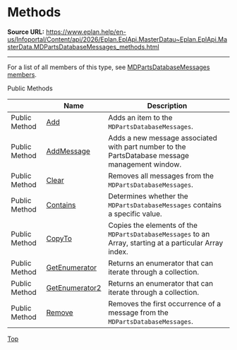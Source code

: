 # Methods

**Source URL:** https://www.eplan.help/en-us/Infoportal/Content/api/2026/Eplan.EplApi.MasterDatau~Eplan.EplApi.MasterData.MDPartsDatabaseMessages_methods.html

---

For a list of all members of this type, see [MDPartsDatabaseMessages members](Eplan.EplApi.MasterDatau~Eplan.EplApi.MasterData.MDPartsDatabaseMessages_members.html).

Public Methods

|  | Name | Description |
| --- | --- | --- |
| Public Method | [Add](Eplan.EplApi.MasterDatau~Eplan.EplApi.MasterData.MDPartsDatabaseMessages~Add.html) | Adds an item to the `MDPartsDatabaseMessages`. |
| Public Method | [AddMessage](Eplan.EplApi.MasterDatau~Eplan.EplApi.MasterData.MDPartsDatabaseMessages~AddMessage.html) | Adds a new message associated with part number to the PartsDatabase message management window. |
| Public Method | [Clear](Eplan.EplApi.MasterDatau~Eplan.EplApi.MasterData.MDPartsDatabaseMessages~Clear.html) | Removes all messages from the `MDPartsDatabaseMessages`. |
| Public Method | [Contains](Eplan.EplApi.MasterDatau~Eplan.EplApi.MasterData.MDPartsDatabaseMessages~Contains.html) | Determines whether the `MDPartsDatabaseMessages` contains a specific value. |
| Public Method | [CopyTo](Eplan.EplApi.MasterDatau~Eplan.EplApi.MasterData.MDPartsDatabaseMessages~CopyTo.html) | Copies the elements of the `MDPartsDatabaseMessages` to an Array, starting at a particular Array index. |
| Public Method | [GetEnumerator](Eplan.EplApi.MasterDatau~Eplan.EplApi.MasterData.MDPartsDatabaseMessages~GetEnumerator.html) | Returns an enumerator that can iterate through a collection. |
| Public Method | [GetEnumerator2](Eplan.EplApi.MasterDatau~Eplan.EplApi.MasterData.MDPartsDatabaseMessages~GetEnumerator2.html) | Returns an enumerator that can iterate through a collection. |
| Public Method | [Remove](Eplan.EplApi.MasterDatau~Eplan.EplApi.MasterData.MDPartsDatabaseMessages~Remove.html) | Removes the first occurrence of a message from the `MDPartsDatabaseMessages`. |

[Top](#top)
